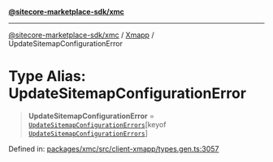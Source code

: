 [**@sitecore-marketplace-sdk/xmc**](../../../../README.md)

***

[@sitecore-marketplace-sdk/xmc](../../../../README.md) / [Xmapp](../README.md) / UpdateSitemapConfigurationError

# Type Alias: UpdateSitemapConfigurationError

> **UpdateSitemapConfigurationError** = [`UpdateSitemapConfigurationErrors`](UpdateSitemapConfigurationErrors.md)\[keyof [`UpdateSitemapConfigurationErrors`](UpdateSitemapConfigurationErrors.md)\]

Defined in: [packages/xmc/src/client-xmapp/types.gen.ts:3057](https://github.com/Sitecore/marketplace-sdk/blob/e3ec55ede335ad59ac5875d32f0d68c50e7bc899/packages/xmc/src/client-xmapp/types.gen.ts#L3057)
